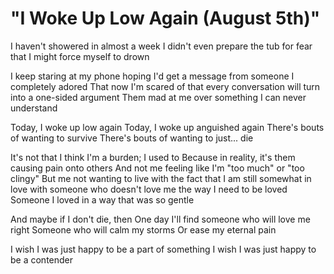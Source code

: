 # "I Woke Up Low Again (August 5th)"

I haven't showered in almost a week
I didn't even prepare the tub for fear that I might force myself to drown

I keep staring at my phone hoping I'd get
a message from someone I completely adored
That now I'm scared of that every conversation
will turn into a one-sided argument
Them mad at me over something I can never understand

Today, I woke up low again
Today, I woke up anguished again
There's bouts of wanting to survive
There's bouts of wanting to just... die

It's not that I think I'm a burden; I used to
Because in reality, it's them causing pain onto others
And not me feeling like I'm "too much" or "too clingy"
But me not wanting to live with the fact that
I am still somewhat in love with someone
who doesn't love me the way I need to be loved
Someone I loved in a way that was so gentle

And maybe if I don't die, then
One day I'll find someone who will love me right
Someone who will calm my storms
Or ease my eternal pain

I wish I was just happy to be a part of something
I wish I was just happy to be a contender
